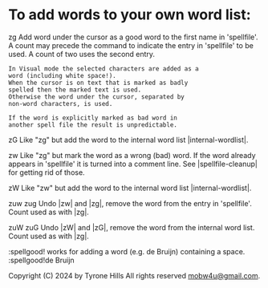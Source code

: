 # To add words to your own word list:

zg  Add word under the cursor as a good word to the first
    name in 'spellfile'.  A count may precede the command
    to indicate the entry in 'spellfile' to be used.  A
    count of two uses the second entry.

    In Visual mode the selected characters are added as a
    word (including white space!).
    When the cursor is on text that is marked as badly
    spelled then the marked text is used.
    Otherwise the word under the cursor, separated by
    non-word characters, is used.

    If the word is explicitly marked as bad word in
    another spell file the result is unpredictable.


zG  Like "zg" but add the word to the internal word list
    |internal-wordlist|.


zw  Like "zg" but mark the word as a wrong (bad) word.
    If the word already appears in 'spellfile' it is
    turned into a comment line.  See |spellfile-cleanup|
    for getting rid of those.


zW  Like "zw" but add the word to the internal word list
    |internal-wordlist|.

zuw
zug Undo |zw| and |zg|, remove the word from the entry in
    'spellfile'.  Count used as with |zg|.

zuW
zuG Undo |zW| and |zG|, remove the word from the internal
    word list.  Count used as with |zg|.

:spellgood! works for adding a word (e.g. de Bruijn) containing a space. :spellgood!de Bruijn

Copyright (C) 2024 by Tyrone Hills All rights reserved <mobw4u@gmail.com>.
